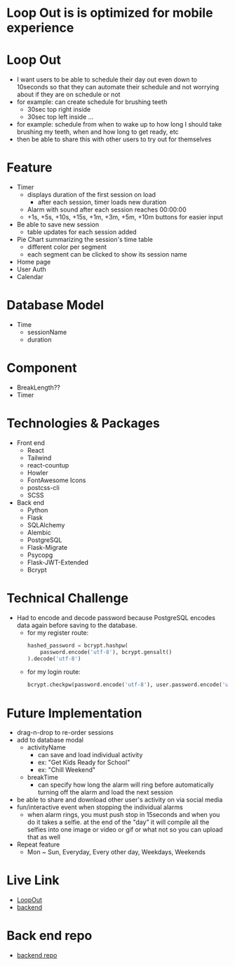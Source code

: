 # Loop Out is is optimized for mobile experience

# Loop Out
- I want users to be able to schedule their day out even down to 10seconds so that they can automate their schedule and not worrying about if they are on schedule or not
- for example: can create schedule for brushing teeth
    - 30sec top right inside
    - 30sec top left inside
    ...
- for example: schedule from when to wake up to how long I should take brushing my teeth, when and how long to get ready, etc
- then be able to share this with other users to try out for themselves

# Feature
- Timer
    - displays duration of the first session on load
        - after each session, timer loads new duration
    - Alarm with sound after each session reaches 00:00:00
    - +1s, +5s, +10s, +15s, +1m, +3m, +5m, +10m buttons for easier input
- Be able to save new session
    - table updates for each session added
- Pie Chart summarizing the session's time table
    - different color per segment
    - each segment can be clicked to show its session name
- Home page
- User Auth
- Calendar

# Database Model
- Time
    - sessionName
    - duration

# Component
- BreakLength??
- Timer

# Technologies & Packages
- Front end
    - React
    - Tailwind
    - react-countup
    - Howler
    - FontAwesome Icons
    - postcss-cli
    - SCSS
- Back end
    - Python
    - Flask
    - SQLAlchemy
    - Alembic
    - PostgreSQL
    - Flask-Migrate
    - Psycopg
    - Flask-JWT-Extended
    - Bcrypt

# Technical Challenge
- Had to encode and decode password because PostgreSQL encodes data again before saving to the database.
    - for my register route:
        ```python
        hashed_password = bcrypt.hashpw(
            password.encode('utf-8'), bcrypt.gensalt()
        ).decode('utf-8')
        ```
    - for my login route:
        ```python
        bcrypt.checkpw(password.encode('utf-8'), user.password.encode('utf-8'))
        ```

# Future Implementation
- drag-n-drop to re-order sessions
- add to database modal
    - activityName
        - can save and load individual activity
        - ex: "Get Kids Ready for School"
        - ex: "Chill Weekend"
    - breakTime
        - can specify how long the alarm will ring before automatically turning off the alarm and load the next session
- be able to share and download other user's activity on via social media
- fun/interactive event when stopping the individual alarms
    - when alarm rings, you must push stop in 15seconds and when you do it takes a selfie. at the end of the "day" it will compile all the selfies into one image or video or gif or what not so you can upload that as well
- Repeat feature
    - Mon ~ Sun, Everyday, Every other day, Weekdays, Weekends

# Live Link
- [LoopOut](https://loopout.herokuapp.com/)
- [backend](https://loopout-backend.herokuapp.com/)

# Back end repo
- [backend repo](https://github.com/aromjhee/loopout-backend)